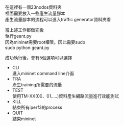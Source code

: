 在這裡有一個23nodos資料夾  
裡面需要放入一些產生流量腳本  
產生流量腳本的流程可以進入traffic generator資料夾看

當上述工作都做完後  
執行geant.py  
因為mininet需要root權限，因此需要sudo  
sudo python geant.py

成功執行後，會有5個選項可以選擇

* CLI   
 進入mininet command line介面
* TRA   
 產生training所需要的流量
* TEST   
 使用TM-XX(00、01.....)資料產生網路流量進行效能測試
* KILL   
 結束所有iperf3的process
* QUIT   
 結束mininet
